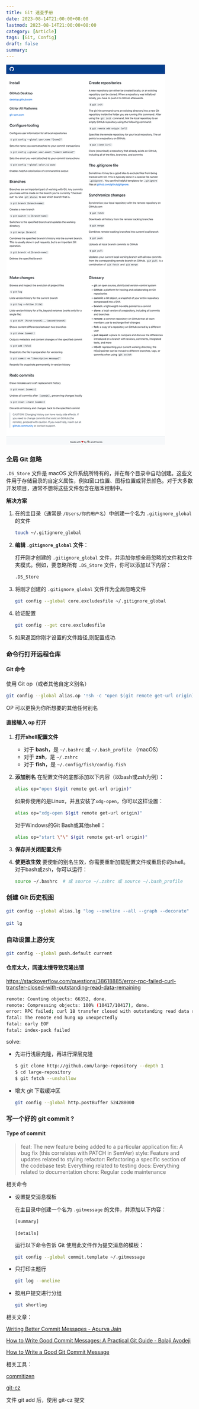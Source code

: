 ```yaml
---
title: Git 速查手册
date: 2023-08-14T21:00:00+08:00
lastmod: 2023-08-14T21:00:00+08:00
category: [Article]
tags: [Git, Config]
draft: false
summary: 
---
```

![git-cheat-sheet](https://raw.githubusercontent.com/huyixi/Pics/main/uPic/git-cheat-sheet.png)

### 全局 Git 忽略

`.DS_Store` 文件是 macOS 文件系统所特有的，并在每个目录中自动创建。这些文件用于存储目录的自定义属性，例如窗口位置、图标位置或背景颜色。对于大多数开发项目，通常不想将这些文件包含在版本控制中。

**解决方案**

1. 在的主目录（通常是 `/Users/你的用户名`）中创建一个名为 `.gitignore_global` 的文件

   ```bash
   touch ~/.gitignore_global
   ```

2. **编辑 `.gitignore_global` 文件**：

   打开刚才创建的 `.gitignore_global` 文件，并添加你想全局忽略的文件和文件夹模式。例如，要忽略所有 `.DS_Store` 文件，你可以添加以下内容：

   ```bash
   .DS_Store
   ```

3. 将刚才创建的 `.gitignore_global` 文件作为全局忽略文件

   ```bash
   git config --global core.excludesfile ~/.gitignore_global
   ```

4. 验证配置

   ```bash
   git config --get core.excludesfile
   ```

5. 如果返回你刚才设置的文件路径,则配置成功.

### 命令行打开远程仓库

#### Git 命令

使用 Git op（或者其他自定义别名）

```bash
git config --global alias.op '!sh -c "open $(git remote get-url origin)"'
```

OP 可以更换为你所想要的其他任何别名

#### 直接输入 op 打开

1. **打开shell配置文件**  
   
   - 对于 **bash**，是 `~/.bashrc` 或 `~/.bash_profile` （macOS）
   - 对于 **zsh**，是 `~/.zshrc`
   - 对于 **fish**，是 `~/.config/fish/config.fish`
   
2. **添加别名**
   在配置文件的底部添加以下内容（以bash或zsh为例）：

   ```bash
   alias op="open $(git remote get-url origin)"
   ```

   如果你使用的是Linux，并且安装了`xdg-open`，你可以这样设置：

   ```bash
   alias op="xdg-open $(git remote get-url origin)"
   ```

   对于Windows的Git Bash或其他shell：

   ```bash
   alias op="start \"\" $(git remote get-url origin)"
   ```

3. **保存并关闭配置文件**

4. **使更改生效**
   要使新的别名生效，你需要重新加载配置文件或重启你的shell。对于bash或zsh，你可以运行：

   ```bash
   source ~/.bashrc  # 或 source ~/.zshrc 或 source ~/.bash_profile
   ```

### 创建 Git 历史视图

```bash
git config --global alias.lg "log --oneline --all --graph --decorate"

git lg
```

### 自动设置上游分支

```bash
git config --global push.default current
```

#### 仓库太大，网速太慢导致克隆出错

https://stackoverflow.com/questions/38618885/error-rpc-failed-curl-transfer-closed-with-outstanding-read-data-remaining

```bash
remote: Counting objects: 66352, done.
remote: Compressing objects: 100% (10417/10417), done.
error: RPC failed; curl 18 transfer closed with outstanding read data remaining
fatal: The remote end hung up unexpectedly
fatal: early EOF
fatal: index-pack failed
```

solve:

- 先进行浅层克隆，再进行深层克隆

  ```bash
  $ git clone http://github.com/large-repository --depth 1
  $ cd large-repository
  $ git fetch --unshallow
  ```

- 增大 git 下载缓冲区

  ```bash
  git config --global http.postBuffer 524288000
  ```

### 写一个好的 git commit ?

#### Type of commit

>feat:     The new feature being added to a particular application
>fix:      A bug fix (this correlates with PATCH in SemVer)
>style:    Feature and updates related to styling
>refactor: Refactoring a specific section of the codebase
>test:     Everything related to testing
>docs:     Everything related to documentation
>chore:    Regular code maintenance

相关命令

 - 设置提交消息模板

   在主目录中创建一个名为 `.gitmessage` 的文件，并添加以下内容：

   ```
   [summary]
   
   [details]
   ```

   运行以下命令告诉 Git 使用此文件作为提交消息的模板：

   ```bash
   git config --global commit.template ~/.gitmessage
   ```

- 只打印主题行

  ```bash
  git log --oneline
  ```

- 按用户提交进行分组

  ```bash
  git shortlog
  ```

相关文章：

[Writing Better Commit Messages  - Apurva Jain](https://medium.com/swlh/writing-better-commit-messages-9b0b6ff60c67)

[How to Write Good Commit Messages: A Practical Git Guide - Bolaji Ayodeji](https://www.freecodecamp.org/news/writing-good-commit-messages-a-practical-guide/)


[How to Write a Good Git Commit Message](https://blog.ossph.org/how-to-write-a-good-git-commit-message/)

相关工具：

[commitizen](https://github.com/commitizen/cz-cli)

[git-cz](https://github.com/streamich/git-cz)

文件 git add 后，使用 git-cz 提交
